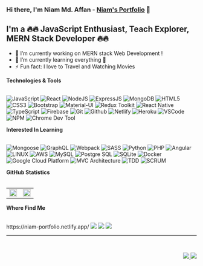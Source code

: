 ### Hi there, I'm Niam Md. Affan - [Niam's Portfolio](https://niam-portfolio.netlify.app/ "Niam's Portfolio") 👋

## I'm a 🔥🔥 JavaScript Enthusiast, Teach Explorer, MERN Stack Developer 🔥🔥

- 🔭 I’m currently working on MERN stack Web Development !
- 🌱 I’m currently learning everything 🤣
- ⚡ Fun fact: I love to Travel and Watching Movies

<summary><b>Technologies & Tools</b></summary>
  <br/>
  <p>
      <img alt="JavaScript" src="https://img.shields.io/badge/JAVASCRIPT-323330.svg?&style=for-the-badge&logo=javascript" />
      <img alt="React" src="https://img.shields.io/badge/REACT-%23007ACC.svg?&style=for-the-badge&logo=react" />
      <img alt="NodeJS" src="https://img.shields.io/badge/NODEJS-339933.svg?&style=for-the-badge&logo=node.js&logoColor=white" />
      <img alt="ExpressJS" src="https://img.shields.io/badge/EXPRESSJS-%23F05033.svg?&style=for-the-badge&logo=express.js" />
      <img alt="MongoDB" src="https://img.shields.io/badge/MONGODB-47A248.svg?&style=for-the-badge&logo=mongodb&logoColor=white" />
      <img alt="HTML5" src="https://img.shields.io/badge/HTML5-E34F26.svg?&style=for-the-badge&logo=html5&logoColor=white" />
      <img alt="CSS3" src="https://img.shields.io/badge/CSS3-%231572B6.svg?&style=for-the-badge&logo=css3" />
      <img alt="Bootstrap" src="https://img.shields.io/badge/BOOTSTRAP-%23F05033.svg?&style=for-the-badge&logo=bootstrap&logoColor=white" />
      <img alt="Material-UI" src="https://img.shields.io/badge/MATERIAL%20UI-%23F05033.svg?&style=for-the-badge&logo=material-ui" />
      <img alt="Redux Toolkit" src="https://img.shields.io/badge/REDUX%20Toolkit-%23F05033.svg?&style=for-the-badge&logo=redux" />
      <img alt="React Native" src="https://img.shields.io/badge/REACT%20NATIVE-%23F05033.svg?&style=for-the-badge&logo=react%20native&logoColor=white" />
      <img alt="TypeScript" src="https://img.shields.io/badge/TYPESCRIPT-%23007ACC.svg?&style=for-the-badge&logo=typescript&logoColor=white" />
      <img alt="Firebase" src="https://img.shields.io/badge/FIREBASE-FFCA28.svg?&style=for-the-badge&logo=firebase&logoColor=white" />
      <img alt="Git" src="https://img.shields.io/badge/GIT-%23F05033.svg?&style=for-the-badge&logo=git&logoColor=white" />
      <img alt="Github" src="https://img.shields.io/badge/GITHUB-%23121011.svg?&style=for-the-badge&logo=github" />
      <img alt="Netlify" src="https://img.shields.io/badge/NETLIFY-%23F05033.svg?&style=for-the-badge&logo=netlify" />
      <img alt="Heroku" src="https://img.shields.io/badge/HEROKU-%23F05033.svg?&style=for-the-badge&logo=heroku" />
      <img alt="VSCode" src="https://img.shields.io/badge/VSCODE-007ACC.svg?&style=for-the-badge&logo=visual-studio-code" />
      <img alt="NPM" src="https://img.shields.io/badge/NPM-CB3837?style=for-the-badge&logo=npm" />
      <img alt="Chrome Dev Tool" src="https://img.shields.io/badge/CHROME%20DEV%20TOOL-%23F05033.svg?&style=for-the-badge&logo=chrome%20dev%20tool" />
  </p>

<!-- <summary><b>Currently Learning</b></summary>
  <br/>
  <p>
    <img alt="Mongoose" src="https://img.shields.io/badge/Mongoose-E0234E.svg?&style=for-the-badge&logo=mongoose" />
    <img alt="GraphQL" src="https://img.shields.io/badge/GRAPHQL-E10098.svg?&style=for-the-badge&logo=graphql&logoColor=white" />
    <img alt="Webpack" src="https://img.shields.io/badge/Webpack-8DD6F9?style=for-the-badge&logo=webpack&logoColor=white" />
    <img alt="SASS" src="https://img.shields.io/badge/SASS-CC6699.svg?&style=for-the-badge&logo=sass&logoColor=white" />
  </p> -->

<summary><b>Interested In Learning</b></summary>
  <br/>
  <p>
    <img alt="Mongoose" src="https://img.shields.io/badge/Mongoose-E0234E.svg?&style=for-the-badge&logo=mongoose" />
    <img alt="GraphQL" src="https://img.shields.io/badge/GRAPHQL-E10098.svg?&style=for-the-badge&logo=graphql&logoColor=white" />
    <img alt="Webpack" src="https://img.shields.io/badge/Webpack-8DD6F9?style=for-the-badge&logo=webpack&logoColor=white" />
    <img alt="SASS" src="https://img.shields.io/badge/SASS-CC6699.svg?&style=for-the-badge&logo=sass&logoColor=white" />
    <img alt="Python" src="https://img.shields.io/badge/PYTHON-3776AB.svg?&style=for-the-badge&logo=python&logoColor=white" />
    <img alt="PHP" src="https://img.shields.io/badge/PHP-777BB4.svg?&style=for-the-badge&logo=php&logoColor=white" />
    <img alt="Angular" src="https://img.shields.io/badge/ANGULAR-DD0031.svg?&style=for-the-badge&logo=angular" />
    <img alt="LINUX" src="https://img.shields.io/badge/LINUX-FCC624?style=for-the-badge&logo=linux&logoColor=white" />
    <img alt="AWS" src="https://img.shields.io/badge/AMAZON%20AWS-232F3E.svg?&style=for-the-badge&logo=amazon-aws" />
    <img alt="MySQL" src="https://img.shields.io/badge/MY%20SQL-4479A1.svg?&style=for-the-badge&logo=mysql&logoColor=white" />
    <img alt="Postgre SQL" src="https://img.shields.io/badge/POSTGRES-%23316192.svg?&style=for-the-badge&logo=postgresql&logoColor=white" />
    <img alt="SQLite" src="https://img.shields.io/badge/SQLITE-003B57.svg?&style=for-the-badge&logo=sqlite" />
    <img alt="Docker" src="https://img.shields.io/badge/Docker-46a2f1?style=for-the-badge&logo=docker&logoColor=white" />
    <img alt="Google Cloud Platform" src="https://img.shields.io/badge/Google_Cloud_Platform-1a73e8?style=for-the-badge&logo=google-cloud&logoColor=white" />
    <img alt="MVC Architecture" src="https://img.shields.io/badge/MVC-888888.svg?&style=for-the-badge" />
    <img alt="TDD" src="https://img.shields.io/badge/TEST%20DD-E34F26.svg?&style=for-the-badge&logo=tdd" />
    <img alt="SCRUM" src="https://img.shields.io/badge/SCRUM-6DB33F.svg?&style=for-the-badge&logo=ddd" />
  </p>

<summary><b>GitHub Statistics</b></summary>
  <br/>
      <table>
          <tr>
              <td><img width="100%" height="100%" src="https://github-readme-streak-stats.herokuapp.com?user=niambaust17&theme=gruvbox&hide_border=true" width=270 height=480></td>
              <td><img width="100%" height="100%" src="https://activity-graph.herokuapp.com/graph?username=niambaust17&theme=github"" width=270 height=480></td>
          </tr>
      </table>
<summary><b>Where Find Me</b></summary>
  <br/>
    <p>
                https://niam-portfolio.netlify.app/
        <a target="_blank" href="https://niam-portfolio.netlify.app"><img src="https://img.shields.io/badge/-WEB-FF4088?style=for-the-badge&logo=Hugo&logoColor=white"></img></a>	
        <a target="_blank" href="https://www.linkedin.com/in/niam-md-affan-61aa92144/"><img src="https://img.shields.io/badge/-LinkedIn-0077B5?style=for-the-badge&logo=Linkedin&logoColor=white"></img></a>
        <a target="_blank" href="https://medium.com/@niamaffan"><img src="https://img.shields.io/badge/-Medium-12100E?style=for-the-badge&logo=Medium&logoColor=white"></img</a>
    </p>

<hr/>
<br/>

<p align="right">
<img src="https://komarev.com/ghpvc/?username=niambaust17&style=plastic&label=Views"><img>
<img src="https://badges.pufler.dev/visits/niambaust17/niambaust17?color=black&logo=github" />
</p>

